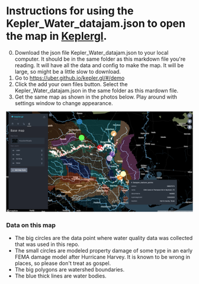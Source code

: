 # Instructions for using the Kepler_Water_datajam.json to open the map in <a href="https://uber.github.io/kepler.gl/">Keplergl</a>. 



0. Download the json file Kepler_Water_datajam.json to your local computer. It should be in the same folder as this markdown file you're reading. It will have all the data and config to make the map. It will be large, so might be a little slow to download.
1. Go to https://uber.github.io/kepler.gl/#/demo
2. Click the add your own files button. Select the Kepler_Water_datajam.json in the same folder as this mardown file.
3. Get the same map as shown in the photos below. Play around with settings window to change appearance. 



![WaterQualityMap_Keplergl_screenshot](WaterQualityMap_Keplergl_screenshot.png)

### Data on this map
- The big circles are the data point where water quality data was collected that was used in this repo.
- The small circles are modeled property damage of some type in an early FEMA damage model after Hurricane Harvey. It is known to be wrong in places, so please don't treat as gospel.
- The big polygons are watershed boundaries. 
- The blue thick lines are water bodies.

